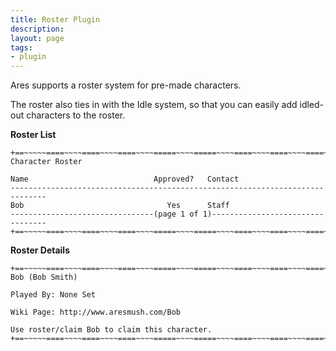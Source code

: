 ```yaml
---
title: Roster Plugin
description:
layout: page
tags: 
- plugin
---
```


Ares supports a roster system for pre-made characters.

The roster also ties in with the Idle system, so that you can easily add idled-out characters to the roster.

**Roster List**

    +==~~~~~====~~~~====~~~~====~~~~=====~~~~=====~~~~====~~~~====~~~~====~~~~~==+
    Character Roster
    
    Name                            Approved?   Contact
    ------------------------------------------------------------------------------
    Bob                                Yes      Staff
    --------------------------------(page 1 of 1)---------------------------------
    +==~~~~~====~~~~====~~~~====~~~~=====~~~~=====~~~~====~~~~====~~~~====~~~~~==+

**Roster Details**

    +==~~~~~====~~~~====~~~~====~~~~=====~~~~=====~~~~====~~~~====~~~~====~~~~~==+
    Bob (Bob Smith)
    
    Played By: None Set
    
    Wiki Page: http://www.aresmush.com/Bob
    
    Use roster/claim Bob to claim this character.
    +==~~~~~====~~~~====~~~~====~~~~=====~~~~=====~~~~====~~~~====~~~~====~~~~~==+
